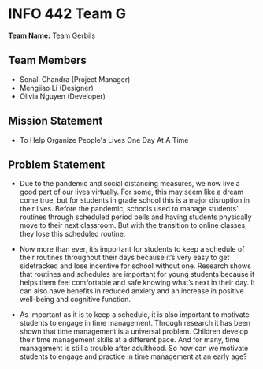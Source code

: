 # INFO 442 Team G

**Team Name:** Team Gerbils

## Team Members

* Sonali Chandra (Project Manager)
* Mengjiao Li (Designer)
* Olivia Nguyen (Developer)

## Mission Statement

* To Help Organize People's Lives One Day At A Time

## Problem Statement

* Due to the pandemic and social distancing measures, we now live a good part of our lives virtually. For some, this may seem like a dream come true, but for students in grade school this is a major disruption in their lives. Before the pandemic, schools used to manage students’ routines through scheduled period bells and having students physically move to their next classroom. But with the transition to online classes, they lose this scheduled routine. 

* Now more than ever, it’s important for students to keep a schedule of their routines throughout their days because it’s very easy to get sidetracked and lose incentive for school without one. Research shows that routines and schedules are important for young students because it helps them feel comfortable and safe knowing what’s next in their day. It can also have benefits in reduced anxiety and an increase in positive well-being and cognitive function. 

* As important as it is to keep a schedule, it is also important to motivate students to engage in time management. Through research it has been shown that time management is a universal problem. Children develop their time management skills at a different pace. And for many, time management is still a trouble after adulthood. So how can we motivate students to engage and practice in time management at an early age?  

